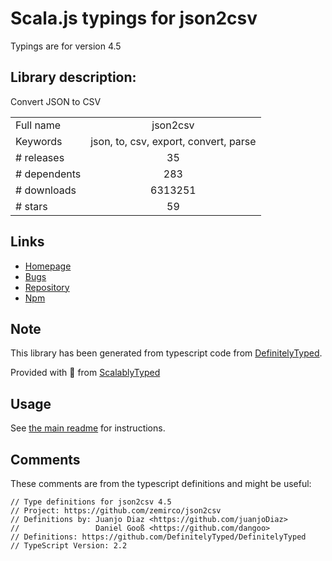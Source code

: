 
# Scala.js typings for json2csv

Typings are for version 4.5

## Library description:
Convert JSON to CSV

|                    |                 |
| ------------------ | :-------------: |
| Full name          | json2csv |
| Keywords           | json, to, csv, export, convert, parse |
| # releases         | 35 |
| # dependents       | 283 |
| # downloads        | 6313251 |
| # stars            | 59 |

## Links
- [Homepage](https://github.com/zemirco/json2csv#readme)
- [Bugs](https://github.com/zemirco/json2csv/issues)
- [Repository](https://github.com/zemirco/json2csv)
- [Npm](https://www.npmjs.com/package/json2csv)
    


## Note
This library has been generated from typescript code from [DefinitelyTyped](https://definitelytyped.org).

Provided with :purple_heart: from [ScalablyTyped](https://github.com/oyvindberg/ScalablyTyped)

## Usage
See [the main readme](../../readme.md) for instructions.

## Comments

These comments are from the typescript definitions and might be useful:
```
// Type definitions for json2csv 4.5
// Project: https://github.com/zemirco/json2csv
// Definitions by: Juanjo Diaz <https://github.com/juanjoDiaz>
//                 Daniel Gooß <https://github.com/dangoo>
// Definitions: https://github.com/DefinitelyTyped/DefinitelyTyped
// TypeScript Version: 2.2

```

